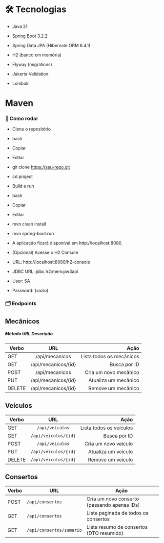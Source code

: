 # 🛠 Tecnologias
- Java 21

- Spring Boot 3.2.2

- Spring Data JPA (Hibernate ORM 6.4.1)

- H2 (banco em memória)

- Flyway (migrations)

- Jakarta Validation

- Lombok 

# Maven

### 🚀 Como rodar
- Clone o repositório

- bash
- Copiar
- Editar
- git clone https://seu-repo.git
- cd project
- Build e run

- bash
- Copiar
- Editar
- mvn clean install
- mvn spring-boot:run
- A aplicação ficará disponível em http://localhost:8080.

- (Opcional) Acesse o H2 Console

- URL: http://localhost:8080/h2-console

- JDBC URL: jdbc:h2:mem:pw3api

- User: SA

- Password: (vazio)

### 🗂 Endpoints
## Mecânicos
##### **Método	URL	Descrição**
| Verbo   |                 URL                  |                      Ação |
|---------|:------------------------------------:|--------------------------:|
| GET     |           	 /api/mecanicos           |  Lista todos os mecânicos |
| GET	    |         /api/mecanicos/{id}	         |Busca por ID|
| POST	   | /api/mecanicos |Cria um novo mecânico |
| PUT     |	/api/mecanicos/{id} |	Atualiza um mecânico |
| DELETE	 |/api/mecanicos/{id}	|Remove um mecânico|

## Veículos

| Verbo  | URL                  | Ação                    |
| ------ | :--------------------: | -----------------------: |
| GET    | `/api/veiculos`      | Lista todos os veículos |
| GET    | `/api/veiculos/{id}` | Busca por ID            |
| POST   | `/api/veiculos`      | Cria um novo veículo    |
| PUT    | `/api/veiculos/{id}` | Atualiza um veículo     |
| DELETE | `/api/veiculos/{id}` | Remove um veículo       |

## Consertos

| Verbo | URL                      | Ação                                        |
| ----- | ------------------------ | ------------------------------------------- |
| POST  | `/api/consertos`         | Cria um novo conserto (passando apenas IDs) |
| GET   | `/api/consertos`         | Lista paginada de todos os consertos        |
| GET   | `/api/consertos/sumario` | Lista resumo de consertos (DTO resumido)    |


